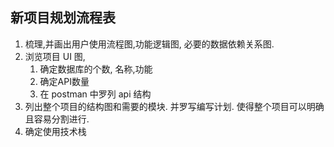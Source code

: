 ## 新项目规划流程表

1. 梳理,并画出用户使用流程图,功能逻辑图, 必要的数据依赖关系图.
2. 浏览项目 UI 图, 
   1. 确定数据库的个数, 名称,功能
   2. 确定API数量
   3. 在 postman 中罗列 api 结构
3. 列出整个项目的结构图和需要的模块. 并罗写编写计划. 使得整个项目可以明确且容易分割进行.
3. 确定使用技术栈

​	





